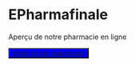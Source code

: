 # EPharmafinale
Aperçu de notre pharmacie en ligne

<button style="background:Blue;"><a href="Acceuil/index.html">Visiter le site maintenant</a></button>

